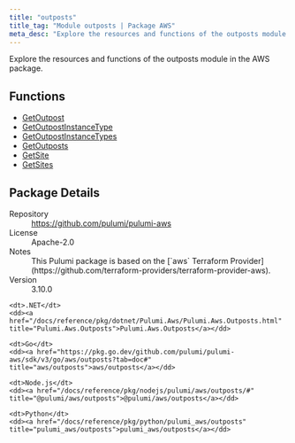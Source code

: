 ```yaml
---
title: "outposts"
title_tag: "Module outposts | Package AWS"
meta_desc: "Explore the resources and functions of the outposts module in the AWS package."
---
```


<!-- WARNING: this file was generated by Pulumi Docs Generator. -->
<!-- Do not edit by hand unless you're certain you know what you are doing! -->

Explore the resources and functions of the outposts module in the AWS package.

<h2 id="functions">Functions</h2>
<ul class="api">
    <li><a href="getoutpost" title="GetOutpost"><span class="symbol function"></span>GetOutpost</a></li>
    <li><a href="getoutpostinstancetype" title="GetOutpostInstanceType"><span class="symbol function"></span>GetOutpostInstanceType</a></li>
    <li><a href="getoutpostinstancetypes" title="GetOutpostInstanceTypes"><span class="symbol function"></span>GetOutpostInstanceTypes</a></li>
    <li><a href="getoutposts" title="GetOutposts"><span class="symbol function"></span>GetOutposts</a></li>
    <li><a href="getsite" title="GetSite"><span class="symbol function"></span>GetSite</a></li>
    <li><a href="getsites" title="GetSites"><span class="symbol function"></span>GetSites</a></li>
</ul>

<h2 id="package-details">Package Details</h2>
<dl class="package-details">
	<dt>Repository</dt>
	<dd><a href="https://github.com/pulumi/pulumi-aws">https://github.com/pulumi/pulumi-aws</a></dd>
	<dt>License</dt>
	<dd>Apache-2.0</dd>
	<dt>Notes</dt>
	<dd>This Pulumi package is based on the [`aws` Terraform Provider](https://github.com/terraform-providers/terraform-provider-aws).</dd>
	<dt>Version</dt>
	<dd>3.10.0</dd>
</dl>



<dl class="tabular">

    <dt>.NET</dt>
    <dd><a href="/docs/reference/pkg/dotnet/Pulumi.Aws/Pulumi.Aws.Outposts.html" title="Pulumi.Aws.Outposts">Pulumi.Aws.Outposts</a></dd>

    <dt>Go</dt>
    <dd><a href="https://pkg.go.dev/github.com/pulumi/pulumi-aws/sdk/v3/go/aws/outposts?tab=doc#" title="aws/outposts">aws/outposts</a></dd>

    <dt>Node.js</dt>
    <dd><a href="/docs/reference/pkg/nodejs/pulumi/aws/outposts/#" title="@pulumi/aws/outposts">@pulumi/aws/outposts</a></dd>

    <dt>Python</dt>
    <dd><a href="/docs/reference/pkg/python/pulumi_aws/outposts" title="pulumi_aws/outposts">pulumi_aws/outposts</a></dd>

</dl>

